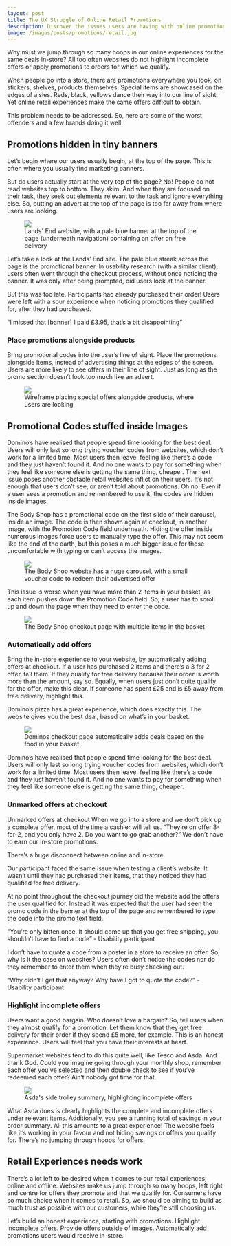 ```yaml
---
layout: post
title: The UX Struggle of Online Retail Promotions
description: Discover the issues users are having with online promotions, and how we can improve the experience
image: /images/posts/promotions/retail.jpg
---
```

<p class="summary">Why must we jump through so many hoops in our online experiences for the same deals in-store? All too often websites do not highlight incomplete offers or apply promotions to orders for which we qualify.</p>

When people go into a store, there are promotions everywhere you look. on stickers, shelves, products themselves. Special items are showcased on the edges of aisles. Reds, black, yellows dance their way into our line of sight. Yet online retail experiences make the same offers difficult to obtain.

This problem needs to be addressed. So, here are some of the worst offenders and a few brands doing it well.

## Promotions hidden in tiny banners

Let’s begin where our users usually begin, at the top of the page. This is often where you usually find marketing banners.

But do users actually start at the very top of the page? No! People do not read websites top to bottom. They skim. And when they are focused on their task, they seek out elements relevant to the task and ignore everything else. So, putting an advert at the top of the page is too far away from where users are looking.

<figure>
  <img src="/images/posts/promotions/lands-end-tiny-banner.PNG" class="responsive-ing">
  <figcaption>Lands' End website, with a pale blue banner at the top of the page (underneath navigation) containing an offer on free delivery</figcaption>
</figure>

Let’s take a look at the Lands’ End site. The pale blue streak across the page is the promotional banner. In usability research (with a similar client), users often went through the checkout process, without  once noticing the banner. It was only after being prompted, did users look at the banner.

But this was too late. Participants had already purchased their order! Users were left with a sour experience when noticing promotions they qualified for, after they had purchased.

<p class="quote">“I missed that [banner] I paid £3.95, that’s a bit disappointing”</p>

### Place promotions alongside products

Bring promotional codes into the user’s line of sight. Place the promotions alongside items, instead of advertising things at the edges of the screen. Users are more likely to see offers in their line of sight. Just as long as the promo section doesn’t look too much like an advert.

<figure>
  <img src="/images/posts/promotions/banner-inline-items.png">
  <figcaption>Wireframe placing special offers alongside products, where users are looking</figcaption>
</figure>

## Promotional Codes stuffed inside Images

Domino’s have realised that people spend time looking for the best deal. Users will only last so long trying voucher codes from websites, which don’t work for a limited time. Most users then leave, feeling like there’s a code and they just haven’t found it. And no one wants to pay for something when they feel like someone else is getting the same thing, cheaper. The next issue poses another obstacle retail websites inflict on their users. It’s not enough that users don’t see, or aren’t told about promotions. Oh no. Even if a user sees a promotion and remembered to use it, the codes are hidden inside images.

The Body Shop has a promotional code on the first slide of their carousel, inside an image. The code is then shown again at checkout, in another image, with the Promotion Code field underneath. Hiding the offer inside numerous images force users to manually type the offer. This may not seem like the end of the earth, but this poses a much bigger issue for those uncomfortable with typing or can’t access the images.

<figure>
  <img src="/images/posts/promotions/body-shop.png">
  <figcaption>The Body Shop website has a huge carousel, with a small voucher code to redeem their advertised offer</figcaption>
</figure>

This issue is worse when you have more than 2 items in your basket, as each item pushes down the Promotion Code field. So, a user has to scroll up and down the page when they need to enter the code.

<figure>
  <img src="/images/posts/promotions/body-shop-checkout.png">
  <figcaption>The Body Shop checkout page with multiple items in the basket</figcaption>
</figure>

### Automatically add offers
Bring the in-store experience to your website, by automatically adding offers at checkout. If a user has purchased 2 items and there’s a 3 for 2 offer, tell them. If they qualify for free delivery because their order is worth more than the amount, say so. Equally, when users just don’t quite qualify for the offer, make this clear. If someone has spent £25 and is £5 away from free delivery, highlight this.

Domino’s pizza has a great experience, which does exactly this. The website gives you the best deal, based on what’s in your basket.

<figure>
  <img src="/images/posts/promotions/dominos.png">
  <figcaption>Dominos checkout page automatically adds deals based on the food in your basket</figcaption>
</figure>

Domino’s have realised that people spend time looking for the best deal. Users will only last so long trying voucher codes from websites, which don’t work for a limited time. Most users then leave, feeling like there’s a code and they just haven’t found it. And no one wants to pay for something when they feel like someone else is getting the same thing, cheaper.

### Unmarked offers at checkout

Unmarked offers at checkout
When we go into a store and we don’t pick up a complete offer, most of the time a cashier will tell us. “They’re on offer 3-for-2, and you only have 2. Do you want to go grab another?” We don’t have to earn our in-store promotions.

<p class="emphasise">There’s a huge disconnect between online and in-store.</p>

Our participant faced the same issue when testing a client’s website. It wasn’t until they had purchased their items, that they noticed they had qualified for free delivery.

At no point throughout the checkout journey did the website add the offers the user qualified for. Instead it was expected that the user had seen the promo code in the banner at the top of the page and remembered to type the code into the promo text field.

<p class="quote">"You’re only bitten once. It should come up that you get free shipping, you shouldn’t have to find a code” - Usability participant</p>

I don’t have to quote a code from a poster in a store to receive an offer. So, why is it the case on websites? Users often don’t notice the codes nor do they remember to enter them when they’re busy checking out.

<p class="quote">“Why didn’t I get that anyway? Why have I got to quote the code?” - Usability participant</p>

### Highlight incomplete offers

Users want a good bargain. Who doesn’t love a bargain? So, tell users when they almost qualify for a promotion. Let them know that they get free delivery for their order if they spend £5 more, for example. This is an honest experience. Users will feel that you have their interests at heart.

Supermarket websites tend to do this quite well, like Tesco and Asda. And thank God. Could you imagine going through your monthly shop, remember each offer you’ve selected and then double check to see if you’ve redeemed each offer? Ain’t nobody got time for that.

<figure>
  <img src="/images/posts/promotions/asda.png" class="position central small">
  <figcaption>Asda's side trolley summary, highlighting incomplete offers</figcaption>
</figure>

What Asda does is clearly highlights the complete and incomplete offers under relevant items. Additionally, you see a running total of savings in your order summary. All this amounts to a great experience! The website feels like it’s working in your favour and not hiding savings or offers you qualify for. There’s no jumping through hoops for offers.

## Retail Experiences needs work

There’s a lot left to be desired when it comes to our retail experiences; online and offline. Websites make us jump through so many hoops, left right and centre for offers they promote and that we qualify for. Consumers have so much choice when it comes to retail. So, we should be aiming to build as much trust as possible with our customers, while they’re still choosing us.

Let’s build an honest experience, starting with promotions. Highlight incomplete offers. Provide offers outside of images. Automatically add promotions users would receive in-store.
